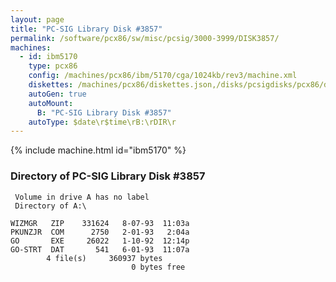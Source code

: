 ```yaml
---
layout: page
title: "PC-SIG Library Disk #3857"
permalink: /software/pcx86/sw/misc/pcsig/3000-3999/DISK3857/
machines:
  - id: ibm5170
    type: pcx86
    config: /machines/pcx86/ibm/5170/cga/1024kb/rev3/machine.xml
    diskettes: /machines/pcx86/diskettes.json,/disks/pcsigdisks/pcx86/diskettes.json
    autoGen: true
    autoMount:
      B: "PC-SIG Library Disk #3857"
    autoType: $date\r$time\rB:\rDIR\r
---
```


{% include machine.html id="ibm5170" %}

### Directory of PC-SIG Library Disk #3857

     Volume in drive A has no label
     Directory of A:\

    WIZMGR   ZIP    331624   8-07-93  11:03a
    PKUNZJR  COM      2750   2-01-93   2:04a
    GO       EXE     26022   1-10-92  12:14p
    GO-STRT  DAT       541   6-01-93  11:07a
            4 file(s)     360937 bytes
                               0 bytes free
